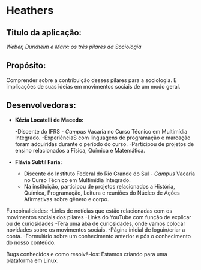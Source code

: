 # Heathers

## Titulo da aplicação:

*Weber, Durkheim e Marx: os três pilares da Sociologia*

## Propósito:

Comprender sobre a contribuição desses pilares para a sociologia. E implicações de suas ideias em movimentos sociais de um modo geral.

## Desenvolvedoras:

* **Kézia Locatelli de Macedo:**

     -Discente do IFRS - *Campus* Vacaria no Curso Técnico em Multimídia Integrado.
     -ExperiênciaS com linguagens de programação e marcação foram adquiridas durante o período do curso.
     -Participou de projetos de ensino relacionados a Física, Química e Matemática.     
     
* **Flávia Subtil Faria:**

     - Discente do Instituto Federal do Rio Grande do Sul - *Campus* Vacaria no Curso Técnico em Multimídia Integrado.
     - Na instituição, participou de projetos relacionados a História, Química, Programação, Leitura e reuniões do Núcleo de Ações Afirmativas sobre gênero e corpo.
     
     

Funcoinalidades: 
-Links de notícias que estão relacionadas com os movimentos sociais dos pilares
-Links do YouTube com função de explicar ou de curiosidades
-Terá uma aba de curiosidades, onde vamos colocar novidades sobre os movimentos sociais.
-Página inicial de loguin/criar a conta.
-Formulário sobre um conhecimento anterior e pós o conhecimento do nosso conteúdo.


Bugs conhecidos e como resolvê-los:
Estamos criando para uma plataforma em Linux.  
